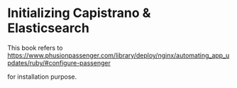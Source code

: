 # Initializing Capistrano & Elasticsearch

This book refers to https://www.phusionpassenger.com/library/deploy/nginx/automating_app_updates/ruby/#configure-passenger

for installation purpose.
